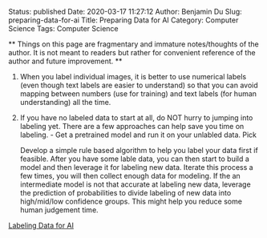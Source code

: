 Status: published
Date: 2020-03-17 11:27:12
Author: Benjamin Du
Slug: preparing-data-for-ai
Title: Preparing Data for AI
Category: Computer Science
Tags: Computer Science

**
Things on this page are fragmentary and immature notes/thoughts of the author.
It is not meant to readers but rather for convenient reference of the author and future improvement.
**



1. When you label individual images,
    it is better to use numerical labels 
    (even though text labels are easier to understand)
    so that you can avoid mapping between numbers (use for training)
    and text labels (for human understanding) all the time.

2. If you have no labeled data to start at all,
    do NOT hurry to jumping into labeling yet. 
    There are a few approaches can help save you time on labeling.
        - Get a pretrained model and run it on your unlabled data. Pick

        
    Develop a simple rule based algorithm to help you label your data first if feasible.
    After you have some lable data, 
    you can then start to build a model and then leverage it for labeling new data. 
    Iterate this process a few times, 
    you will then collect enough data for modeling.
    If the an intermediate model is not that accurate at labeling new data,
    leverage the prediction of probabilities to divide labeling of new data into high/mid/low confidence groups. 
    This might help you reduce some human judgement time.
    



[Labeling Data for AI](http://www.legendu.net/misc/blog/labeling-data-for-ai/)